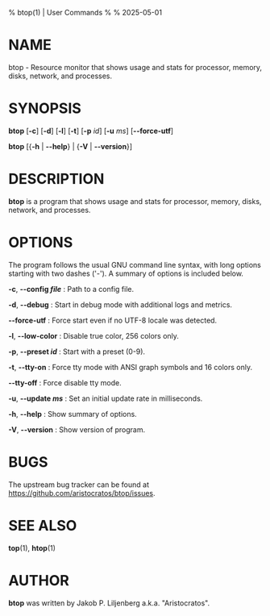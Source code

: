 % btop(1) | User Commands
%
% 2025-05-01

# NAME

btop - Resource monitor that shows usage and stats for processor, memory, disks, network, and processes.

# SYNOPSIS

**btop** [**-c**] [**-d**] [**-l**] [**-t**] [**-p** _id_] [**-u** _ms_] [**\-\-force-utf**]

**btop** [{**-h** | **\-\-help**} | {**-V** | **\-\-version**}]

# DESCRIPTION

**btop** is a program that shows usage and stats for processor, memory, disks, network, and processes.

# OPTIONS

The program follows the usual GNU command line syntax, with long options
starting with two dashes ('-'). A summary of options is included below.

**-c**, **\-\-config _file_**
:   Path to a config file.

**-d**, **\-\-debug**
:   Start in debug mode with additional logs and metrics.

**\-\-force-utf**
:   Force start even if no UTF-8 locale was detected.

**-l**, **\-\-low-color**
:   Disable true color, 256 colors only.

**-p**, **\-\-preset _id_**
:   Start with a preset (0-9).

**-t**, **\-\-tty-on**
:   Force tty mode with ANSI graph symbols and 16 colors only.

**\-\-tty-off**
:   Force disable tty mode.

**-u**, **\-\-update _ms_**
:   Set an initial update rate in milliseconds.

**-h**, **\-\-help**
:   Show summary of options.

**-V**, **\-\-version**
:   Show version of program.

# BUGS

The upstream bug tracker can be found at https://github.com/aristocratos/btop/issues.

# SEE ALSO

**top**(1), **htop**(1)

# AUTHOR

**btop** was written by Jakob P. Liljenberg a.k.a. "Aristocratos".

